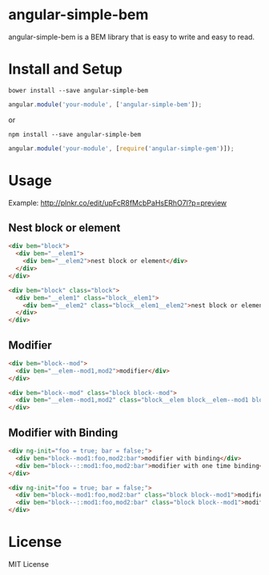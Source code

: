 # angular-simple-bem

angular-simple-bem is a BEM library that is easy to write and easy to read.

# Install and Setup

```
bower install --save angular-simple-bem
```

```js
angular.module('your-module', ['angular-simple-bem']);
```

or

```
npm install --save angular-simple-bem
```

```js
angular.module('your-module', [require('angular-simple-gem')]);
```


# Usage

Example: http://plnkr.co/edit/upFcR8fMcbPaHsERhO7l?p=preview

## Nest block or element

```html
<div bem="block">
  <div bem="__elem1">
    <div bem="__elem2">nest block or element</div>
  </div>
</div>
```

```html
<div bem="block" class="block">
  <div bem="__elem1" class="block__elem1">
    <div bem="__elem2" class="block__elem1__elem2">nest block or element</div>
  </div>
</div>
```

## Modifier

```html
<div bem="block--mod">
  <div bem="__elem--mod1,mod2">modifier</div>
</div>
```

```html
<div bem="block--mod" class="block block--mod">
  <div bem="__elem--mod1,mod2" class="block__elem block__elem--mod1 block__elem--mod2">modifier</div>
</div>
```

## Modifier with Binding

```html
<div ng-init="foo = true; bar = false;">
  <div bem="block--mod1:foo,mod2:bar">modifier with binding</div>
  <div bem="block--::mod1:foo,mod2:bar">modifier with one time binding</div>
</div>
```

```html
<div ng-init="foo = true; bar = false;">
  <div bem="block--mod1:foo,mod2:bar" class="block block--mod1">modifier with binding</div>
  <div bem="block--::mod1:foo,mod2:bar" class="block block--mod1">modifier with one time binding</div>
</div>
```

# License

MIT License
